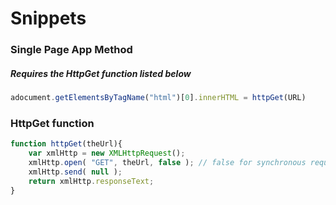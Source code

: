 # Snippets

### Single Page App Method

##### Requires the HttpGet function listed below

```javascript
adocument.getElementsByTagName("html")[0].innerHTML = httpGet(URL)
```

### HttpGet function

```javascript
function httpGet(theUrl){
    var xmlHttp = new XMLHttpRequest();
    xmlHttp.open( "GET", theUrl, false ); // false for synchronous request
    xmlHttp.send( null );
    return xmlHttp.responseText;
}
```
